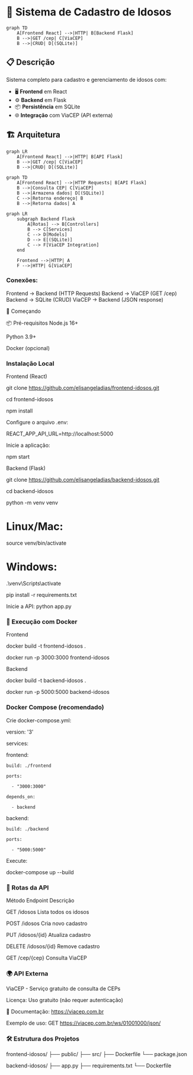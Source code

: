 # 🧓 Sistema de Cadastro de Idosos

```mermaid
graph TD
    A[Frontend React] -->|HTTP| B[Backend Flask]
    B -->|GET /cep| C[ViaCEP]
    B -->|CRUD| D[(SQLite)]
```

## 📋 Descrição
Sistema completo para cadastro e gerenciamento de idosos com:
- 🖥️ **Frontend** em React
- ⚙️ **Backend** em Flask
- 📦 **Persistência** em SQLite
- 🌐 **Integração** com ViaCEP (API externa)

## 🏗️ Arquitetura

```mermaid
graph LR
    A[Frontend React] -->|HTTP| B[API Flask]
    B -->|GET /cep| C[ViaCEP]
    B -->|CRUD| D[(SQLite)]
```

```mermaid
graph TD
    A[Frontend React] -->|HTTP Requests| B[API Flask]
    B -->|Consulta CEP| C[ViaCEP]
    B -->|Armazena dados| D[(SQLite)]
    C -->|Retorna endereço| B
    B -->|Retorna dados| A
```

```mermaid
graph LR
    subgraph Backend Flask
        A[Rotas] --> B[Controllers]
        B --> C[Services]
        C --> D[Models]
        D --> E[(SQLite)]
        C --> F[ViaCEP Integration]
    end
    
    Frontend -->|HTTP| A
    F -->|HTTP| G[ViaCEP]
```

### Conexões:

Frontend → Backend (HTTP Requests)
Backend → ViaCEP (GET /cep)
Backend → SQLite (CRUD)
ViaCEP → Backend (JSON response)

🚀 Começando

📦 Pré-requisitos
Node.js 16+

Python 3.9+

Docker (opcional)


### Instalação Local

Frontend (React)

git clone https://github.com/elisangeladias/frontend-idosos.git

cd frontend-idosos

npm install

Configure o arquivo .env:

REACT_APP_API_URL=http://localhost:5000

Inicie a aplicação:

npm start

Backend (Flask)

git clone https://github.com/elisangeladias/backend-idosos.git

cd backend-idosos

python -m venv venv


# Linux/Mac:
source venv/bin/activate

# Windows:
.\venv\Scripts\activate

pip install -r requirements.txt

Inicie a API:
python app.py



### 🐳 Execução com Docker

Frontend

docker build -t frontend-idosos .

docker run -p 3000:3000 frontend-idosos

Backend

docker build -t backend-idosos .

docker run -p 5000:5000 backend-idosos


### Docker Compose (recomendado)

Crie docker-compose.yml:

version: '3'

services:

  frontend:
  
    build: ./frontend
    
    ports:
    
      - "3000:3000"
      
    depends_on:
    
      - backend
      
  backend:
  
    build: ./backend
    
    ports:
    
      - "5000:5000"
      
Execute:

docker-compose up --build


### 📡 Rotas da API

Método	Endpoint	Descrição

GET	    /idosos	  Lista todos os idosos

POST	  /idosos	  Cria novo cadastro

PUT	   /idosos/{id} Atualiza cadastro

DELETE	/idosos/{id} Remove cadastro

GET	    /cep/{cep}	Consulta ViaCEP


### 🌍 API Externa

ViaCEP - Serviço gratuito de consulta de CEPs

Licença: Uso gratuito (não requer autenticação)

🔗 Documentação: https://viacep.com.br

Exemplo de uso: GET https://viacep.com.br/ws/01001000/json/


### 🛠️ Estrutura dos Projetos

frontend-idosos/
├── public/
├── src/
├── Dockerfile
└── package.json

backend-idosos/
├── app.py
├── requirements.txt
└── Dockerfile
